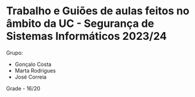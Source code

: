 # Trabalho e Guiões de aulas feitos no âmbito da UC - Segurança de Sistemas Informáticos 2023/24

Grupo:

- Gonçalo Costa
- Marta Rodrigues
- José Correia

Grade - 16/20
